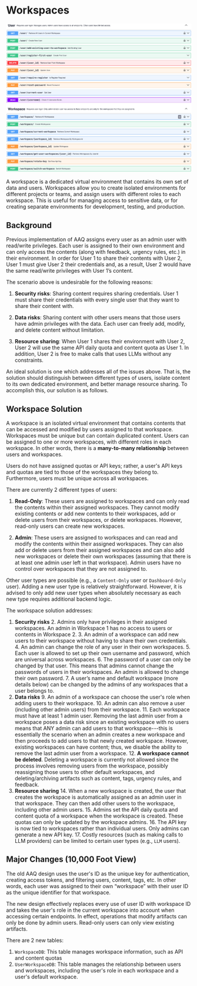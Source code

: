 # Workspaces

![Swagger UD](./swagger-user-and-workspace-screenshot.png)

A workspace is a dedicated virtual environment that contains its own set of data and
users. Workspaces allow you to create isolated environments for different projects or
teams, and assign users with different roles to each workspace. This is useful for
managing access to sensitive data, or for creating separate environments for
development, testing, and production.

## Background

Previous implementation of AAQ assigns every user as an admin user with read/write
privileges. Each user is assigned to their own environment and can only access the
contents (along with feedback, urgency rules, etc.) in their environment. In order for
User 1 to share their contents with User 2, User 1 must give User 2 their credentials
and, as a result, User 2 would have the same read/write privileges with User 1’s
content.

The scenario above is undesirable for the following reasons:

1. **Security risks**: Sharing content requires sharing credentials. User 1 must share
their credentials with every single user that they want to share their content with.

2. **Data risks**: Sharing content with other users means that those users have admin
privileges with the data. Each user can freely add, modify, and delete content without
limitation.

3. **Resource sharing**: When User 1 shares their environment with User 2, User 2 will
use the same API daily quota and content quota as User 1. In addition, User 2 is free
to make calls that uses LLMs without any constraints.

An ideal solution is one which addresses all of the issues above. That is, the solution
should distinguish between different types of users, isolate content to its own
dedicated environment, and better manage resource sharing. To accomplish this, our
solution is as follows.

## Workspace Solution

A workspace is an isolated virtual environment that contains contents that can be
accessed and modified by users assigned to that workspace. Workspaces must be unique
but can contain duplicated content. Users can be assigned to one or more workspaces,
with different roles in each workspace. In other words, there is a **many-to-many
relationship** between users and workspaces.

Users do not have assigned quotas or API keys; rather, a user's API keys and quotas are
tied to those of the workspaces they belong to. Furthermore, users must be unique
across all workspaces.

There are currently 2 different types of users:

1. **Read-Only**: These users are assigned to workspaces and can only read the contents
within their assigned workspaces. They cannot modify existing contents or add new
contents to their workspaces, add or delete users from their workspaces, or delete
workspaces. However, read-only users can create new workspaces.

2. **Admin**: These users are assigned to workspaces and can read and modify the
contents within their assigned workspaces. They can also add or delete users from their
assigned workspaces and can also add new workspaces or delete their own workspaces
(assuming that there is at least one admin user left in that workspace). Admin users
have no control over workspaces that they are not assigned to.

Other user types are possible (e.g., a `Content-Only` user or `Dashboard-Only` user).
Adding a new user type is relatively straightforward. However, it is advised to only
add new user types when absolutely necessary as each new type requires additional
backend logic.

The workspace solution addresses:

1. **Security risks**
    2. Admins only have privileges in their assigned workspaces. An admin in Workspace
       1 has no access to users or contents in Workspace 2.
    3. An admin of a workspace can add new users to their workspace without having to
       share their own credentials.
    4. An admin can change the role of any user in their own workspaces.
    5. Each user is allowed to set up their own username and password, which are
       universal across workspaces.
    6. The password of a user can only be changed by that user. This means that admins
       cannot change the passwords of users in their workspaces. An admin is allowed to
       change their own password.
    7. A user’s name and default workspace (more details below) can be changed by the
       admins of any workspaces that a user belongs to.
8. **Data risks**
    9. An admin of a workspace can choose the user's role when adding users to their
       workspace.
    10. An admin can also remove a user (including other admin users) from their
        workspace.
    11. Each workspace must have at least 1 admin user. Removing the last admin user
        from a workspace poses a data risk since an existing workspace with no users
        means that ANY admin can add users to that workspace---this is essentially the
        scenario when an admin creates a new workspace and then proceeds to add users
        to that newly created workspace. However, existing workspaces can have content;
        thus, we disable the ability to remove the last admin user from a workspace.
     12. **A workspace cannot be deleted**. Deleting a workspace is currently not
        allowed since the process involves removing users from the workspace, possibly
        reassigning those users to other default workspaces, and deleting/archiving
        artifacts such as content, tags, urgency rules, and feedback.
13. **Resource sharing**
     14. When a new workspace is created, the user that creates the workspace is
         automatically assigned as an admin user in that workspace. They can then add
         other users to the workspace, including other admin users.
     15. Admins set the API daily quota and content quota of a workspace when the
         workspace is created. These quotas can only be updated by the workspace admins.
     16. The API key is now tied to workspaces rather than individual users. Only
         admins can generate a new API key.
     17. Costly resources (such as making calls to LLM providers) can be limited to
         certain user types (e.g., `LLM` users).

## Major Changes (10,000 Foot View)

The old AAQ design uses the user's ID as the unique key for authentication, creating
access tokens, and filtering users, content, tags, etc. In other words, each user was
assigned to their own “workspace” with their user ID as the unique identifier for that
workspace.

The new design effectively replaces every use of user ID with workspace ID and takes
the user's role in the current workspace into account when accessing certain endpoints.
In effect, operations that modify artifacts can only be done by admin users. Read-only
users can only view existing artifacts.

There are 2 new tables:

1. `WorkspaceDB`: This table manages workspace information, such as API and content
quotas
2. `UserWorkspaceDB`: This table manages the relationship between users and workspaces,
including the user's role in each workspace and a user's default workspace.
